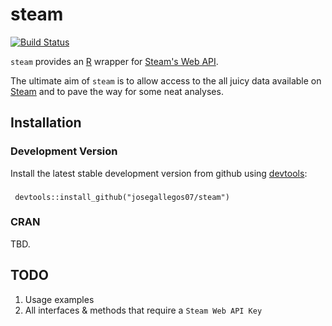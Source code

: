 # steam

[![Build Status](https://travis-ci.org/josegallegos07/steam.svg)](https://travis-ci.org/josegallegos07/steam)

`steam` provides an [R](http://www.r-project.org/) wrapper for [Steam's Web API](https://developer.valvesoftware.com/wiki/Steam_Web_API).

The ultimate aim of `steam` is to allow access to the all juicy data available on [Steam](http://steampowered.com) and to pave the way for some neat analyses.

## Installation

### Development Version

Install the latest stable development version from github using [devtools](https://github.com/hadley/devtools):

### 
     devtools::install_github("josegallegos07/steam")

### CRAN

TBD.

## TODO

1. Usage examples  
2. All interfaces & methods that require a `Steam Web API Key`